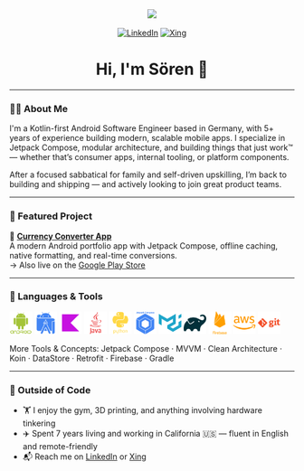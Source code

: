 <div align="center">
  <img src="https://media2.giphy.com/media/v1.Y2lkPTc5MGI3NjExZGE4NnlzZXBodmZxb2N2ZnQ3YTlxd2UzMmY1c3liaDEzZXgwZ2N0dSZlcD12MV9pbnRlcm5hbF9naWZfYnlfaWQmY3Q9cw/RcsonxhFOqAdOiHeWB/giphy.gif" width="100"/>

  [![LinkedIn](https://img.shields.io/badge/LinkedIn-blue?style=for-the-badge&logo=linkedin&logoColor=white)](https://www.linkedin.com/in/sreimler)
  [![Xing](https://img.shields.io/badge/xing-%23006567.svg?style=for-the-badge&logo=xing&logoColor=white)](https://www.xing.com/profile/Soeren_Reimler/)

  <h1>Hi, I'm Sören 👋</h1>
</div>

---

### 👨‍💻 About Me

I'm a Kotlin-first Android Software Engineer based in Germany, with 5+ years of experience building modern, scalable mobile apps. I specialize in Jetpack Compose, modular architecture, and building things that just work™ — whether that’s consumer apps, internal tooling, or platform components.

After a focused sabbatical for family and self-driven upskilling, I’m back to building and shipping — and actively looking to join great product teams.

---

### 🚀 Featured Project

📱 **[Currency Converter App](https://github.com/sreimler/currencyconverter)**  
A modern Android portfolio app with Jetpack Compose, offline caching, native formatting, and real-time conversions.  
→ Also live on the [Google Play Store](https://play.google.com/store/apps/details?id=com.sreimler.currencyconverter)

---

### 🧰 Languages & Tools

<p>
  <img src="https://raw.githubusercontent.com/devicons/devicon/refs/heads/master/icons/android/android-plain-wordmark.svg" title="Android" alt="Android" width="40" height="40"/>
  <img src="https://raw.githubusercontent.com/devicons/devicon/refs/heads/master/icons/androidstudio/androidstudio-plain.svg" title="Android Studio" alt="Android Studio" width="40" height="40"/>
  <img src="https://raw.githubusercontent.com/devicons/devicon/refs/heads/master/icons/kotlin/kotlin-plain.svg" title="Kotlin" alt="Kotlin" width="40" height="40"/>
  <img src="https://raw.githubusercontent.com/devicons/devicon/refs/heads/master/icons/java/java-plain-wordmark.svg" title="Java" alt="Java" width="40" height="40"/>
  <img src="https://raw.githubusercontent.com/devicons/devicon/refs/heads/master/icons/python/python-plain-wordmark.svg"  title="Python" alt="Python" width="40" height="40"/>
  <img src="https://raw.githubusercontent.com/devicons/devicon/refs/heads/master/icons/jetpackcompose/jetpackcompose-plain-wordmark.svg" title="Jetpack Compose" alt="Jetpack Compose " width="40" height="40"/>
  <img src="https://raw.githubusercontent.com/devicons/devicon/refs/heads/master/icons/materialui/materialui-plain.svg" title="Material UI" alt="Material UI" width="40" height="40"/>
  <img src="https://raw.githubusercontent.com/devicons/devicon/refs/heads/master/icons/gradle/gradle-original.svg" title="Gradle" **alt="Gradle" width="40" height="40"/>
  <img src="https://raw.githubusercontent.com/devicons/devicon/refs/heads/master/icons/firebase/firebase-plain-wordmark.svg" title="Firebase" alt="Firebase" width="40" height="40"/>
  <img src="https://raw.githubusercontent.com/devicons/devicon/refs/heads/master/icons/amazonwebservices/amazonwebservices-plain-wordmark.svg" title="AWS" alt="AWS" width="40" height="40"/>
  <img src="https://raw.githubusercontent.com/devicons/devicon/refs/heads/master/icons/git/git-plain-wordmark.svg" title="Git" **alt="Git" width="40" height="40"/>
</p>

More Tools & Concepts: Jetpack Compose · MVVM · Clean Architecture · Koin · DataStore · Retrofit · Firebase · Gradle

---

### 💬 Outside of Code

- 🏋️ I enjoy the gym, 3D printing, and anything involving hardware tinkering
- ✈️ Spent 7 years living and working in California 🇺🇸 — fluent in English and remote-friendly
- 📬 Reach me on [LinkedIn](https://www.linkedin.com/in/sreimler) or [Xing](https://www.xing.com/profile/Soeren_Reimler/)